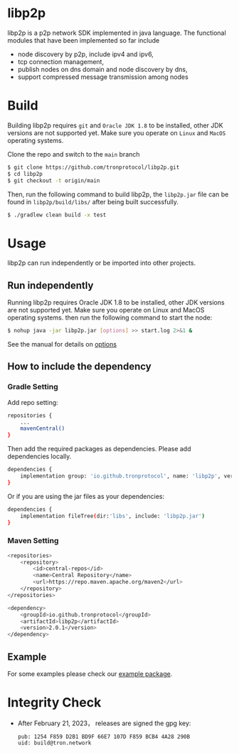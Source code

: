 # libp2p
libp2p is a p2p network SDK implemented in java language. The functional modules that have been implemented so far include
* node discovery by p2p, include ipv4 and ipv6,
* tcp connection management,
* publish nodes on dns domain and node discovery by dns,
* support compressed message transmission among nodes

# Build
Building libp2p requires `git` and `Oracle JDK 1.8` to be installed, other JDK versions are not supported yet. Make sure you operate on `Linux` and `MacOS` operating systems.

Clone the repo and switch to the `main` branch

  ```bash
  $ git clone https://github.com/tronprotocol/libp2p.git
  $ cd libp2p
  $ git checkout -t origin/main
  ```
Then, run the following command to build libp2p, the `libp2p.jar` file can be found in `libp2p/build/libs/` after being built successfully.
```bash
$ ./gradlew clean build -x test
```

# Usage
libp2p can run independently or be imported into other projects.

## Run independently
Running libp2p requires Oracle JDK 1.8 to be installed, other JDK versions are not supported yet. Make sure you operate on Linux and MacOS operating systems.
then run the following command to start the node:
```bash
$ nohup java -jar libp2p.jar [options] >> start.log 2>&1 &
```
See the manual for details on [options](https://github.com/tronprotocol/libp2p/tree/develop/src/main/java/org/tron/p2p/example/README.md)

## How to include the dependency
### Gradle Setting
Add repo setting:
```bash
repositories {
    ...
    mavenCentral()
}
```
Then add the required packages as dependencies. Please add dependencies locally.
```bash
dependencies {
    implementation group: 'io.github.tronprotocol', name: 'libp2p', version: '2.1.0'
}
```
Or if you are using the jar files as your dependencies:
```bash
dependencies {
    implementation fileTree(dir:'libs', include: 'libp2p.jar')
}
```

### Maven Setting
```bash
<repositories>
    <repository>
        <id>central-repos</id>
        <name>Central Repository</name>
        <url>https://repo.maven.apache.org/maven2</url>
    </repository>
</repositories>

<dependency>
    <groupId>io.github.tronprotocol</groupId>
    <artifactId>libp2p</artifactId>
    <version>2.0.1</version>
</dependency>
```

## Example
For some examples please check our [example package](https://github.com/tronprotocol/libp2p/tree/develop/src/main/java/org/tron/p2p/example). 

# Integrity Check
* After February 21, 2023， releases are signed the gpg key:
  ```
  pub: 1254 F859 D2B1 BD9F 66E7 107D F859 BCB4 4A28 290B
  uid: build@tron.network
  ```